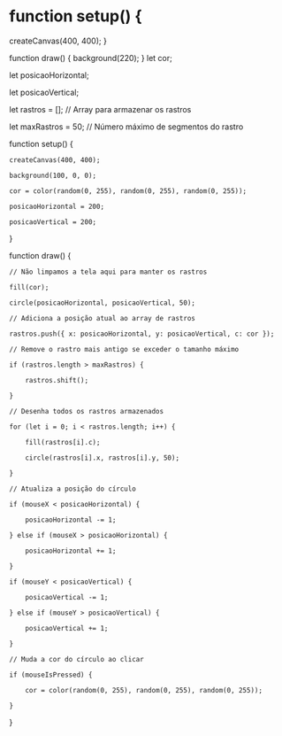 # function setup() {
  createCanvas(400, 400);
}

function draw() {
  background(220);
}
let cor;

let posicaoHorizontal;

let posicaoVertical;

let rastros = []; // Array para armazenar os rastros

let maxRastros = 50; // Número máximo de segmentos do rastro

function setup() {

    createCanvas(400, 400);

    background(100, 0, 0);

    cor = color(random(0, 255), random(0, 255), random(0, 255));

    posicaoHorizontal = 200;

    posicaoVertical = 200;

}

function draw() {

    // Não limpamos a tela aqui para manter os rastros

    fill(cor);

    circle(posicaoHorizontal, posicaoVertical, 50);

    // Adiciona a posição atual ao array de rastros

    rastros.push({ x: posicaoHorizontal, y: posicaoVertical, c: cor });

    // Remove o rastro mais antigo se exceder o tamanho máximo

    if (rastros.length > maxRastros) {

        rastros.shift();

    }

    // Desenha todos os rastros armazenados

    for (let i = 0; i < rastros.length; i++) {

        fill(rastros[i].c);

        circle(rastros[i].x, rastros[i].y, 50);

    }

    // Atualiza a posição do círculo

    if (mouseX < posicaoHorizontal) {

        posicaoHorizontal -= 1;

    } else if (mouseX > posicaoHorizontal) {

        posicaoHorizontal += 1;

    }

    if (mouseY < posicaoVertical) {

        posicaoVertical -= 1;

    } else if (mouseY > posicaoVertical) {

        posicaoVertical += 1;

    }

    // Muda a cor do círculo ao clicar

    if (mouseIsPressed) {

        cor = color(random(0, 255), random(0, 255), random(0, 255));

    }

}
